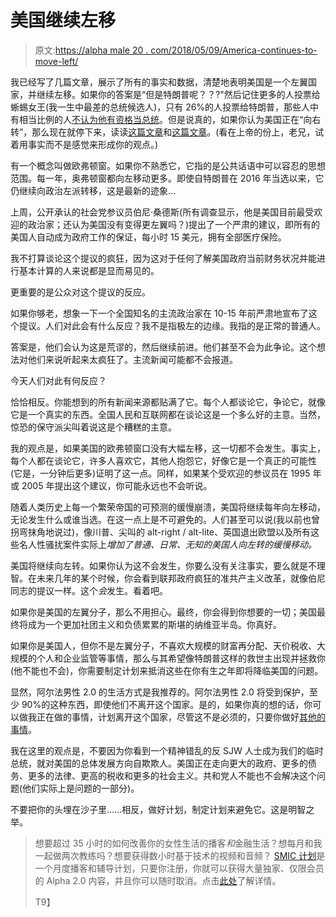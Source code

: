 # 美国继续左移

> 原文:[https://alpha male 20 . com/2018/05/09/America-continues-to-move-left/](https://alphamale20.com/2018/05/09/america-continues-to-move-left/)

我已经写了几篇文章，展示了所有的事实和数据，清楚地表明美国是一个左翼国家，并继续左移。如果你的答案是“但是特朗普呢？？?"然后记住更多的人投票给蜥蜴女王(我一生中最差的总统候选人)，只有 26%的人投票给特朗普，那些人中有相当比例的人[不认为他有资格当总统](https://www.reuters.com/article/us-schneider-trump-commentary/commentary-americans-dont-think-trump-is-qualified-why-they-elected-him-anyway-idUSKBN1342G9)。但是说真的，如果你认为美国正在“向右转”，那么现在就停下来，读读[这篇文章](https://calebjonesblog.com/the-usa-is-a-left-wing-country/)和[这篇文章](https://calebjonesblog.com/evidence-no-conservative-revolution/)。(看在上帝的份上，老兄，试着用事实而不是感觉来形成你的观点。)

有一个概念叫做欧弗顿窗。如果你不熟悉它，它指的是公共话语中可以容忍的思想范围。每一年，奥弗顿窗都向左移动更多。即使自特朗普在 2016 年当选以来，它仍继续向政治左派转移，这是最新的迹象…

上周，公开承认的社会党参议员伯尼·桑德斯(所有调查显示，他是美国目前最受欢迎的政治家；还认为美国没有变得更左翼吗？)提出了一个严肃的建议，即所有的美国人自动成为政府工作的保证，每小时 15 美元，拥有全部医疗保险。

我不打算谈论这个提议的疯狂，因为这对于任何了解美国政府当前财务状况并能进行基本计算的人来说都是显而易见的。

更重要的是公众对这个提议的反应。

如果你够老，想象一下一个全国知名的主流政治家在 10-15 年前严肃地宣布了这个提议。人们对此会有什么反应？我不是指极左的边缘。我指的是正常的普通人。

答案是，他们会认为这是荒谬的，然后继续前进。他们甚至不会为此争论。这个想法对他们来说听起来太疯狂了。主流新闻可能都不会报道。

今天人们对此有何反应？

恰恰相反。你能想到的所有新闻来源都贴满了它。每个人都谈论它，争论它，就像它是一个真实的东西。全国人民和互联网都在谈论这是一个多么好的主意。当然，惊恐的保守派尖叫着说这是个糟糕的主意。

我的观点是，如果美国的欧弗顿窗口没有大幅左移，这一切都不会发生。事实上，每个人都在谈论它，许多人喜欢它，其他人抱怨它，好像它是一个真正的可能性(它是，一分钟后更多)证明了这一点。同样，如果某个受欢迎的参议员在 1995 年或 2005 年提出这个建议，你可能永远也不会听说。

随着人类历史上每一个繁荣帝国的可预测的缓慢崩溃，美国将继续每年向左移动，无论发生什么或谁当选。在这一点上是不可避免的。人们甚至可以说(我以前也曾拐弯抹角地说过)，像川普、尖叫的 alt-right / alt-lite、英国退出欧盟以及所有这些名人性骚扰案件实际上*增加了普通、日常、无知的美国人向左转的缓慢移动。*

美国将继续向左转。如果你认为这不会发生，你要么没有关注事实，要么就是不理智。在未来几年的某个时候，你会看到联邦政府疯狂的准共产主义改革，就像伯尼同志的提议一样。这个*会*发生。看着吧。

如果你是美国的左翼分子，那么不用担心。最终，你会得到你想要的一切；美国最终将成为一个更加社团主义和负债累累的斯堪的纳维亚半岛。你真好。

如果你是美国人，但你不是左翼分子，不喜欢大规模的财富再分配、天价税收、大规模的个人和企业监管等事情，那么与其希望像特朗普这样的救世主出现并拯救你(他不能也不会)，你需要制定计划来抵消这些在你有生之年即将降临美国的问题。

显然，阿尔法男性 2.0 的生活方式是我推荐的。阿尔法男性 2.0 将受到保护，至少 90%的这种东西，即使他们不离开这个国家。是的，如果你真的想的话，你可以做我正在做的事情，计划离开这个国家，尽管这不是必须的，只要你做好[其他的事情](https://calebjonesblog.com/4-levels-living-abroad/)。

我在这里的观点是，不要因为你看到一个精神错乱的反 SJW 人士成为我们的临时总统，就对美国的总体发展方向自欺欺人。美国正在走向更大的政府、更多的债务、更多的法律、更高的税收和更多的社会主义。共和党人不能也不会解决这个问题(他们实际上是问题的一部分)。

不要把你的头埋在沙子里……相反，做好计划，制定计划来避免它。这是明智之举。

> 想要超过 35 小时的如何改善你的女性生活的播客*和*金融生活？想每月和我一起做两次教练吗？想要获得数小时基于技术的视频和音频？ [SMIC 计划](https://alphamale20.kartra.com/page/vIL17)是一个月度播客和辅导计划，只要你注册，你就可以获得大量独家、仅限会员的 Alpha 2.0 内容，并且你可以随时取消。点击[此处](https://alphamale20.kartra.com/page/vIL17)了解详情。
> 
> T9】